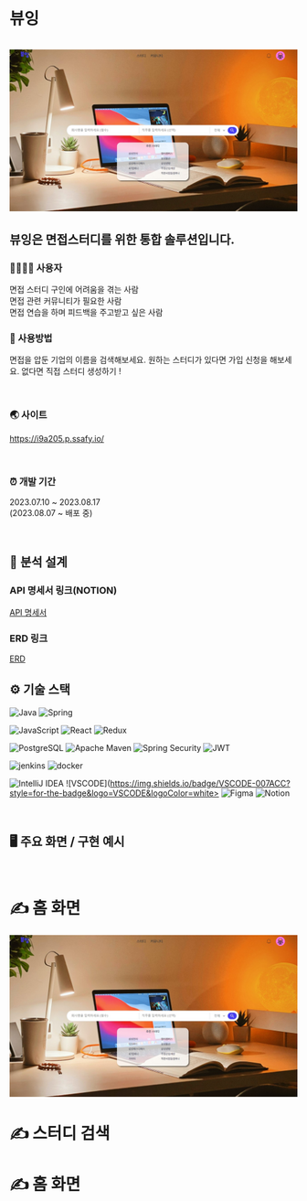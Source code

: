 # 뷰잉

<br>

<img src="/img/home.jpg" width="1000"/>

<br>

## 뷰잉은 면접스터디를 위한 통합 솔루션입니다.

### 👨‍👩‍👧‍👦 사용자

면접 스터디 구인에 어려움을 겪는 사람<br>
면접 관련 커뮤니티가 필요한 사람<br>
면접 연습을 하며 피드백을 주고받고 싶은 사람

### 💁 사용방법

면접을 압둔 기업의 이름을 검색해보세요.
원하는 스터디가 있다면 가입 신청을 해보세요.
없다면 직접 스터디 생성하기 !

<br>

### 🌏 사이트

https://i9a205.p.ssafy.io/

<br>

### ⏰ 개발 기간

2023.07.10 ~ 2023.08.17
<br>
(2023.08.07 ~ 배포 중)

<br>

## 📁 분석 설계

### API 명세서 링크(NOTION)
[API 명세서](https://imported-blouse-29a.notion.site/api-76df542ba576406a9385ba7b7cf879d2?pvs=4)

### ERD 링크
[ERD](https://www.erdcloud.com/d/T43jjEq9d8XXDzow6)

## ⚙️ 기술 스택

![Java](https://img.shields.io/badge/OpenJDK-ED8B00?style=for-the-badge&logo=openjdk&logoColor=white)
![Spring](https://img.shields.io/badge/Spring-6DB33F.svg?&style=for-the-badge&logo=Spring&logoColor=white)

![JavaScript](https://img.shields.io/badge/JavaScript-323330?style=for-the-badge&logo=javascript&logoColor=F7DF1E)
![React](https://img.shields.io/badge/React-20232A?style=for-the-badge&logo=react&logoColor=61DAFB)
![Redux](https://img.shields.io/badge/Redux-764ABC?style=for-the-badge&logo=Redux&logoColor=white)


![PostgreSQL](https://img.shields.io/badge/PostgreSQL-4169E1?style=for-the-badge&logo=PostgreSQL&logoColor=white/)
![Apache Maven](https://img.shields.io/badge/Apache%20Maven-C71A36.svg?&style=for-the-badge&logo=Apache%20Maven&logoColor=white)
![Spring Security](https://img.shields.io/badge/Spring%20Security-6DB33F.svg?&style=for-the-badge&logo=Spring%20Security&logoColor=white)
![JWT](https://img.shields.io/badge/JWT-000000?style=for-the-badge&logo=JSON%20web%20tokens&logoColor=white)

![jenkins](https://img.shields.io/badge/jenkins-D24939?style=for-the-badge&logo=jenkins&logoColor=white)
![docker](https://img.shields.io/badge/docker-2496ED?style=for-the-badge&logo=docker&logoColor=white)



![IntelliJ IDEA](https://img.shields.io/badge/IntelliJ%20IDEA-000000.svg?&style=for-the-badge&logo=IntelliJ%20IDEA&logoColor=white)
![VSCODE](https://img.shields.io/badge/VSCODE-007ACC?style=for-the-badge&logo=VSCODE&logoColor=white>
![Figma](https://img.shields.io/badge/Figma-F24E1E.svg?&style=for-the-badge&logo=Figma&logoColor=white)
![Notion](https://img.shields.io/badge/Notion-000000.svg?&style=for-the-badge&logo=Notion&logoColor=white)

<br>

## 🖥️ 주요 화면 / 구현 예시

<br>


 # ✍ 홈 화면
 <img src="/img/home.jpg" width="1000"/>


 # ✍ 스터디 검색


 # ✍ 홈 화면


